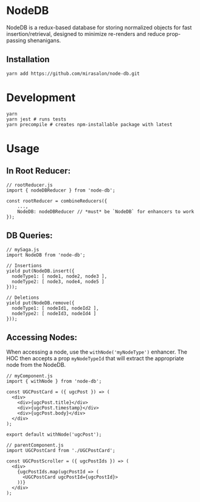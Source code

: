 # NodeDB

NodeDB is a redux-based database for storing normalized objects for fast insertion/retrieval, designed to minimize re-renders and reduce prop-passing shenanigans.

## Installation

```
yarn add https://github.com/mirasalon/node-db.git
```

# Development

```
yarn
yarn jest # runs tests
yarn precompile # creates npm-installable package with latest
```

# Usage

## In Root Reducer:

```
// rootReducer.js
import { nodeDBReducer } from 'node-db';

const rootReducer = combineReducers({
    ...,
    NodeDB: nodeDBReducer // *must* be `NodeDB` for enhancers to work
});
```

## DB Queries:

```
// mySaga.js
import NodeDB from 'node-db';

// Insertions
yield put(NodeDB.insert({
  nodeType1: [ node1, node2, node3 ],
  nodeType2: [ node3, node4, node5 ]
}));

// Deletions
yield put(NodeDB.remove({
  nodeType1: [ nodeId1, nodeId2 ],
  nodeType2: [ nodeId3, nodeId4 ]
}));
```

## Accessing Nodes:

When accessing a node, use the `withNode('myNodeType')` enhancer. The HOC then accepts a prop `myNodeTypeId` that will extract the appropriate node from the NodeDB.

```
// myComponent.js
import { withNode } from 'node-db';

const UGCPostCard = ({ ugcPost }) => (
  <div>
    <div>{ugcPost.title}</div>
    <div>{ugcPost.timestamp}</div>
    <div>{ugcPost.body}</div>
  </div>
);

export default withNode('ugcPost');
```

```
// parentComponent.js
import UGCPostCard from './UGCPostCard';

const UGCPostScroller = ({ ugcPostIds }) => (
  <div>
    {ugcPostIds.map(ugcPostId => (
      <UGCPostCard ugcPostId={ugcPostId}>
    ))}
  </div>
);
```
